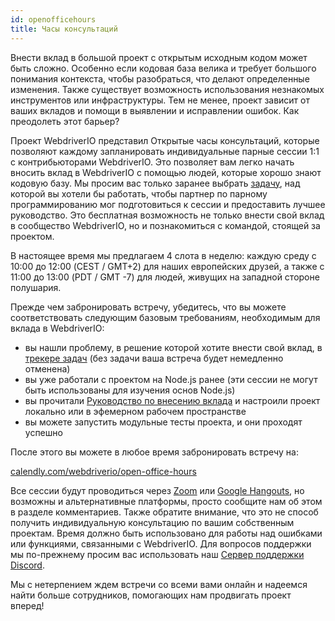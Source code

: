 ```yaml
---
id: openofficehours
title: Часы консультаций
---
```


Внести вклад в большой проект с открытым исходным кодом может быть сложно. Особенно если кодовая база велика и требует большого понимания контекста, чтобы разобраться, что делают определенные изменения. Также существует возможность использования незнакомых инструментов или инфраструктуры. Тем не менее, проект зависит от ваших вкладов и помощи в выявлении и исправлении ошибок. Как преодолеть этот барьер?

Проект WebdriverIO представил Открытые часы консультаций, которые позволяют каждому запланировать индивидуальные парные сессии 1:1 с контрибьюторами WebdriverIO. Это позволяет вам легко начать вносить вклад в WebdriverIO с помощью людей, которые хорошо знают кодовую базу. Мы просим вас только заранее выбрать [задачу](https://github.com/webdriverio/webdriverio/issues?q=is%3Aissue+is%3Aopen+sort%3Aupdated-desc+label%3Afirst-timers-only), над которой вы хотели бы работать, чтобы партнер по парному программированию мог подготовиться к сессии и предоставить лучшее руководство. Это бесплатная возможность не только внести свой вклад в сообщество WebdriverIO, но и познакомиться с командой, стоящей за проектом.

В настоящее время мы предлагаем 4 слота в неделю: каждую среду с 10:00 до 12:00 (CEST / GMT+2) для наших европейских друзей, а также с 11:00 до 13:00 (PDT / GMT -7) для людей, живущих на западной стороне полушария.

Прежде чем забронировать встречу, убедитесь, что вы можете соответствовать следующим базовым требованиям, необходимым для вклада в WebdriverIO:

- вы нашли проблему, в решение которой хотите внести свой вклад, в [трекере задач](https://github.com/webdriverio/webdriverio/issues) (без задачи ваша встреча будет немедленно отменена)
- вы уже работали с проектом на Node.js ранее (эти сессии не могут быть использованы для изучения основ Node.js)
- вы прочитали [Руководство по внесению вклада](https://github.com/webdriverio/webdriverio/blob/main/CONTRIBUTING.md#set-up-project) и настроили проект локально или в эфемерном рабочем пространстве
- вы можете запустить модульные тесты проекта, и они проходят успешно

После этого вы можете в любое время забронировать встречу на:

[calendly.com/webdriverio/open-office-hours](https://calendly.com/webdriverio/open-office-hours)

Все сессии будут проводиться через [Zoom](https://zoom.us/) или [Google Hangouts](https://hangouts.google.com/), но возможны и альтернативные платформы, просто сообщите нам об этом в разделе комментариев. Также обратите внимание, что это не способ получить индивидуальную консультацию по вашим собственным проектам. Время должно быть использовано для работы над ошибками или функциями, связанными с WebdriverIO. Для вопросов поддержки мы по-прежнему просим вас использовать наш [Сервер поддержки Discord](https://discord.webdriver.io).

Мы с нетерпением ждем встречи со всеми вами онлайн и надеемся найти больше сотрудников, помогающих нам продвигать проект вперед!